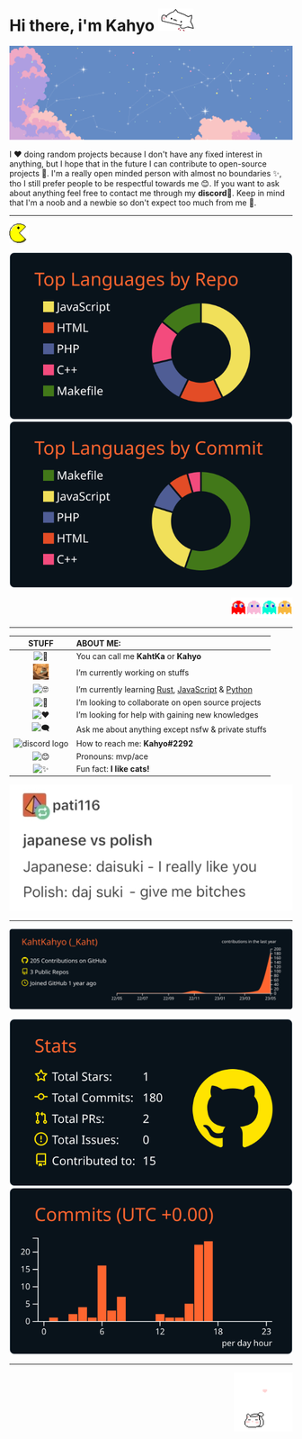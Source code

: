 # Hi there, i'm Kahyo [<img src='https://github.com/KahtKahyo/KahtKahyo/blob/master/Images/bongo-cat-transparent.gif' alt='bongo cat img' height='40'>](https://www.youtube.com/watch?v=hvL1339luv0) 
[![](https://github.com/KahtKahyo/KahtKahyo/blob/master/Images/nprhx6w5y-bannerferris-gif-7z58xh.gif)](https://www.youtube.com/watch?v=DLzxrzFCyOs)

I ❤️ doing random projects because I don't have any fixed interest in anything, but I hope that in the future I can contribute to open-source projects 🤖. I'm a really open minded person with almost no boundaries ✨, tho I still prefer people to be respectful towards me 😊. If you want to ask about anything feel free to contact me through my **discord**💬. Keep in mind that I'm a noob and a newbie so don't expect too much from me 🥹.

---

<p align="left"><img src="https://github.com/KahtKahyo/KahtKahyo/blob/master/Images/f2726893541a7446b988ba7743c5296c_w200.gif" height="34"></p>
   
<p align="center"><img src="https://raw.githubusercontent.com/KahtKahyo/KahtKahyo/master/profile-summary-card-output/codeSTACKr/1-repos-per-language.svg">        <img src="https://raw.githubusercontent.com/KahtKahyo/KahtKahyo/master/profile-summary-card-output/codeSTACKr/2-most-commit-language.svg"></p>

<p align="right"> <img src="https://github.com/KahtKahyo/KahtKahyo/blob/master/Images/tumblr_mauaez2COG1rfjowdo1_500.gif" height="36"></p>
 
 ---

<div align="center">

| STUFF | ABOUT ME:|
| :---: | :--- |
| <img src='https://github.com/KahtKahyo/KahtKahyo/assets/87621187/ebada45b-eba3-4ed8-8cd5-3929c5b0014d' alt='👾' height='30'> | You can call me **KahtKa** or **Kahyo** |
| <img src='https://github.com/KahtKahyo/KahtKahyo/blob/master/Images/cat-cute.gif' alt='⚒️' height='28'> | I’m currently working on stuffs |
| <img src='https://github.com/KahtKahyo/KahtKahyo/assets/87621187/eb536798-d956-4349-9c6e-4e84932f04e1' alt='🤓' height='30'> | I’m currently learning [Rust](https://www.youtube.com/watch?v=MsocPEZBd-M), [JavaScript](https://www.youtube.com/watch?v=zQnBQ4tB3ZA) & [Python](https://www.youtube.com/watch?v=V4gGJ7XXlC0) |
| <img src='https://github.com/KahtKahyo/KahtKahyo/assets/87621187/8cda3aac-6742-450d-aac3-2a4a594a3758' alt='🤝' height='30'> | I’m looking to collaborate on open source projects|
| <img src='https://github.com/KahtKahyo/KahtKahyo/assets/87621187/13ee8184-f17a-4452-9cb0-88c1a1cb5afe' alt='❤️' height='30'> | I’m looking for help with gaining new knowledges |
| <img src='https://github.com/KahtKahyo/KahtKahyo/assets/87621187/a6e4dc1c-a61e-4647-ac59-00a5d995d1ae' alt='🗨️' height='30'> | Ask me about anything except nsfw & private stuffs |
| <img src='https://github.com/KahtKahyo/KahtKahyo/assets/87621187/ffb409e7-1e1b-4fac-95fb-931d40057dda' alt="discord logo" height="30"> | How to reach me: **Kahyo#2292** |
| <img src='https://github.com/KahtKahyo/KahtKahyo/assets/87621187/fe40c2f9-548a-4e67-862e-400a0a02b36f' alt='😊' height="30"> | Pronouns: mvp/ace |
| <img src='https://github.com/KahtKahyo/KahtKahyo/assets/87621187/1244d666-e2a6-4d57-b161-5389362a7e8b' alt='✨' height='30'> | Fun fact: **I like cats!** |
   
<img src="https://github.com/KahtKahyo/KahtKahyo/blob/master/Images/Screenshot_20230528_191629.jpg">
</div>


---

<p align="center"><img src="https://raw.githubusercontent.com/KahtKahyo/KahtKahyo/master/profile-summary-card-output/codeSTACKr/0-profile-details.svg"></p>
<p align="center"><img src="https://raw.githubusercontent.com/KahtKahyo/KahtKahyo/master/profile-summary-card-output/codeSTACKr/3-stats.svg">     <img src="https://raw.githubusercontent.com/KahtKahyo/KahtKahyo/master/profile-summary-card-output/codeSTACKr/4-productive-time.svg"></p>


---

 <p align="right"><img src="https://github.com/KahtKahyo/KahtKahyo/blob/master/Images/6ee8071fdcbbc3f6a0190808013aaa47.gif" height="105"></p>
